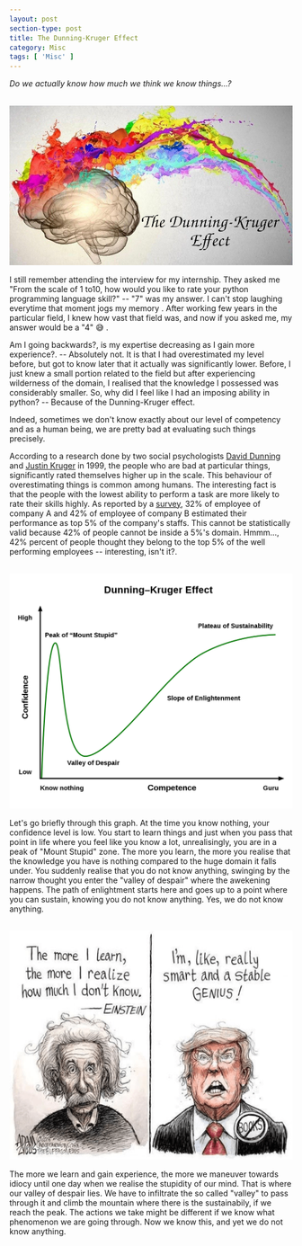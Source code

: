 ```yaml
---
layout: post
section-type: post
title: The Dunning-Kruger Effect 
category: Misc
tags: [ 'Misc' ]
---
```


*Do we actually know how much we think we know things...?*<br>

<br>![Dunning-Kruger Effect](/img/posts/dunning-kruger/dk1.jpg)<br>

I still remember attending the interview for my internship. They asked me "From the scale of 1 to10, how would you like to rate your python programming language skill?" -- "7" was my answer.  I can't stop laughing everytime that moment jogs my memory . After working few years in the particular field, I knew how vast that field was, and now if you asked me, my answer would be a "4" :sweat_smile: .

Am I going backwards?, is my expertise decreasing as I gain more experience?. -- Absolutely not. It is that I had overestimated my level before, but got to know later that it actually was significantly lower. Before, I just knew a small portion related to the field but after experiencing wilderness of the domain, I realised that the knowledge I possessed was considerably smaller. So, why did I feel like I had an imposing ability in python? -- Because of the Dunning-Kruger effect.

Indeed, sometimes we don't know exactly about our level of competency and as a human being, we are pretty bad at evaluating such things precisely. 

According to a research done by two social psychologists [David Dunning](https://en.wikipedia.org/wiki/David_Dunning) and [Justin Kruger](https://en.wikipedia.org/wiki/Justin_Kruger) in 1999, the people who are bad at particular things, significantly rated themselves higher up in the scale. This behaviour of overestimating things is common among humans.  The interesting fact is that the people with the lowest ability to perform a task are more likely to rate their skills highly. As reported by a [survey](https://www.jstor.org/stable/2393221?seq=1), 32% of employee of company A and 42% of employee of company B estimated their performance as top 5% of the company's staffs. This cannot be statistically valid because 42% of people cannot be inside a 5%'s domain. Hmmm..., 42% percent of people thought they belong to the top 5% of the well performing employees -- interesting, isn't it?. 


<br>![Dunning-Kruger Graph](/img/posts/dunning-kruger/dk2.jpg)<br>

Let's go briefly through this graph. At the time you know nothing, your confidence level is low. You start to learn things and just when you pass that point in life where you feel like you know a lot, unrealisingly, you are in a peak of "Mount Stupid" zone. The more you learn, the more you realise that the knowledge you have is nothing compared to the huge domain it falls under. You suddenly realise that you do not know anything, swinging by the narrow thought you enter the "valley of despair" where the awekening happens. The path of enlightment starts here and goes up to a point where you can sustain, knowing you do not know anything. Yes, we do not know anything.


<br>![ET](/img/posts/dunning-kruger/dk3.jpg)<br>

The more we learn and gain experience, the more we maneuver towards idiocy until one day when we realise the stupidity of our mind. That is where our valley of despair lies. We have to infiltrate the so called "valley" to pass through it and climb the mountain where there is the sustainabily, if we reach the peak. The actions we take might be different if we know what phenomenon we are going through. Now we know this, and yet we do not know anything. <br><br>
